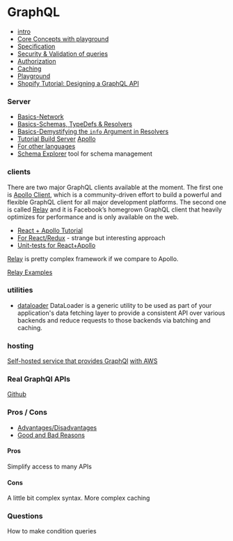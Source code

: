 # GraphQL

- [intro](https://www.howtographql.com/basics/0-introduction/)
- [Core Concepts with playground](https://www.howtographql.com/basics/2-core-concepts/)
- [Specification](https://facebook.github.io/graphql/)
- [Security & Validation of queries](https://www.howtographql.com/advanced/4-security/)
- [Authorization](https://graphql.org/learn/authorization/)
- [Caching](https://graphql.org/learn/caching/)
- [Playground](https://github.com/prisma/graphql-playground)
- [Shopify Tutorial: Designing a GraphQL API](https://github.com/Shopify/graphql-design-tutorial/blob/master/TUTORIAL.md)

### Server
- [Basics-Network](https://www.prisma.io/blog/graphql-server-basics-the-network-layer-51d97d21861/)
- [Basics-Schemas, TypeDefs & Resolvers](https://www.prisma.io/blog/graphql-server-basics-the-schema-ac5e2950214e/)
- [Basics-Demystifying the `info` Argument in Resolvers](https://www.prisma.io/blog/graphql-server-basics-demystifying-the-info-argument-in-graphql-resolvers-6f26249f613a/)
- [Tutorial Build Server](https://blog.apollographql.com/tutorial-building-a-graphql-server-cddaa023c035) [Apollo](https://www.apollographql.com/docs/apollo-server/getting-started.html)
- [For other languages](https://www.howtographql.com/choose/)
- [Schema Explorer](https://github.com/apollographql/engine-docs/blob/master/source/features/schema-explorer.md) tool for schema management

### clients
There are two major GraphQL clients available at the moment. The first one is [Apollo Client](https://github.com/apollographql/apollo-client), which is a community-driven effort to build a powerful and flexible GraphQL client for all major development platforms. The second one is called [Relay](https://facebook.github.io/relay/) and it is Facebook’s homegrown GraphQL client that heavily optimizes for performance and is only available on the web. 

- [React + Apollo Tutorial](https://www.howtographql.com/react-apollo/0-introduction/)
- [For React/Redux](https://blog.apollographql.com/apollo-client-graphql-with-react-and-redux-49b35d0f2641) - strange but interesting approach
- [Unit-tests for React+Apollo](https://www.apollographql.com/docs/guides/testing-react-components.html)

[Relay](https://facebook.github.io/relay/) is pretty complex framework if we compare to Apollo.

[Relay Examples](https://github.com/relayjs/relay-examples) 

### utilities
- [dataloader](https://github.com/facebook/dataloader) DataLoader is a generic utility to be used as part of your application's data fetching layer to provide a consistent API over various backends and reduce requests to those backends via batching and caching.
  

### hosting
[Self-hosted service that provides GraphQl](https://www.graph.cool/)
[with AWS](https://read.acloud.guru/8-steps-to-building-your-own-serverless-graphql-api-using-aws-amplify-42c21770424d)

### Real GraphQl APIs

[Github](https://developer.github.com/v4/guides/)

### Pros / Cons

- [Advantages/Disadvantages](https://www.robinwieruch.de/why-graphql-advantages-disadvantages-alternatives/)
- [Good and Bad Reasons](https://honest.engineering/posts/why-use-graphql-good-and-bad-reasons)

#### Pros

Simplify access to many APIs

#### Cons

A little bit complex syntax.
More complex caching

### Questions

How to make condition queries